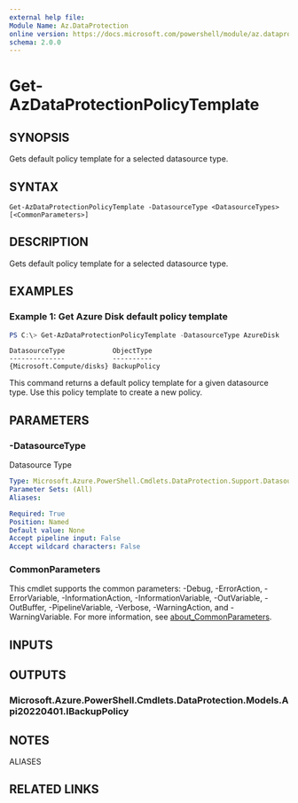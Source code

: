 ```yaml
---
external help file:
Module Name: Az.DataProtection
online version: https://docs.microsoft.com/powershell/module/az.dataprotection/get-azdataprotectionpolicytemplate
schema: 2.0.0
---
```


# Get-AzDataProtectionPolicyTemplate

## SYNOPSIS
Gets default policy template for a selected datasource type.

## SYNTAX

```
Get-AzDataProtectionPolicyTemplate -DatasourceType <DatasourceTypes> [<CommonParameters>]
```

## DESCRIPTION
Gets default policy template for a selected datasource type.

## EXAMPLES

### Example 1: Get Azure Disk default policy template
```powershell
PS C:\> Get-AzDataProtectionPolicyTemplate -DatasourceType AzureDisk
```

```output
DatasourceType            ObjectType
--------------            ----------
{Microsoft.Compute/disks} BackupPolicy
```

This command returns a default policy template for a given datasource type.
Use this policy template to create a new policy.

## PARAMETERS

### -DatasourceType
Datasource Type

```yaml
Type: Microsoft.Azure.PowerShell.Cmdlets.DataProtection.Support.DatasourceTypes
Parameter Sets: (All)
Aliases:

Required: True
Position: Named
Default value: None
Accept pipeline input: False
Accept wildcard characters: False
```

### CommonParameters
This cmdlet supports the common parameters: -Debug, -ErrorAction, -ErrorVariable, -InformationAction, -InformationVariable, -OutVariable, -OutBuffer, -PipelineVariable, -Verbose, -WarningAction, and -WarningVariable. For more information, see [about_CommonParameters](http://go.microsoft.com/fwlink/?LinkID=113216).

## INPUTS

## OUTPUTS

### Microsoft.Azure.PowerShell.Cmdlets.DataProtection.Models.Api20220401.IBackupPolicy

## NOTES

ALIASES

## RELATED LINKS

